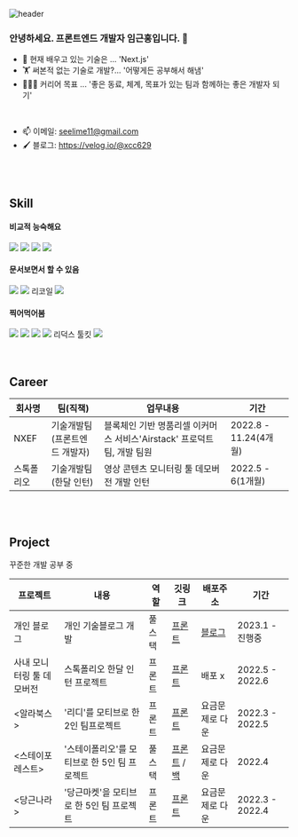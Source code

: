 ![header](https://capsule-render.vercel.app/api?type=waving&color=timeGradient&height=200&section=header)


### 안녕하세요. 프론트엔드 개발자 임근홍입니다. 👋 

- 🌱 현재 배우고 있는 기술은 ... 'Next.js'
- 🏋 써본적 없는 기술로 개발?... '어떻게든 공부해서 해냄'
- 🧑‍🤝‍🧑 커리어 목표 ... '좋은 동료, 체계, 목표가 있는 팀과 함께하는 좋은 개발자 되기'

<br/>

- 📫 이메일: seelime11@gmail.com 
- 🖌 블로그: https://velog.io/@xcc629



<br/>
<br/>

## Skill

#### 비교적 능숙해요
<div>
  <img src="https://img.shields.io/badge/React-61DAFB?style=for-the-badge&logo=React&logoColor=white"/>
  <img src="https://img.shields.io/badge/TypeScript-3178C6?style=for-the-badge&logo=TypeScript&logoColor=white"/>
  <img src="https://img.shields.io/badge/styled-components-DB7093?style=for-the-badge&logo=styled-components&logoColor=white"/>
  <img src="https://img.shields.io/badge/Git-F05032?style=for-the-badge&logo=Git&logoColor=white"/>
</div>

#### 문서보면서 할 수 있음
<div>
  <img src="https://img.shields.io/badge/Next.js-000000?style=for-the-badge&logo=Next.js&logoColor=white"/>
  <img src="https://img.shields.io/badge/React Query-FF4154?style=for-the-badge&logo=React Query&logoColor=white"/>
  리코일
  <img src="https://img.shields.io/badge/Storybook-FF4785?style=for-the-badge&logo=Storybook&logoColor=white"/>
</div>

#### 찍어먹어봄
<div>
  <img src="https://img.shields.io/badge/Node.js-339933?style=for-the-badge&logo=Node.js&logoColor=white"/>
  <img src="https://img.shields.io/badge/Prisma-2D3748?style=for-the-badge&logo=Prisma&logoColor=white"/>
  <img src="https://img.shields.io/badge/Python-3776AB?style=for-the-badge&logo=Python&logoColor=white"/>
  <img src="https://img.shields.io/badge/Redux-764ABC?style=for-the-badge&logo=Redux&logoColor=white"/>
  리덕스 툴킷
  <img src="https://img.shields.io/badge/MobX-FF9955?style=for-the-badge&logo=MobX&logoColor=white"/>
</div>

<br/>
<br/>

## Career 

|회사명|팀(직책)|업무내용|기간|
|------|---|---|---|
|NXEF|기술개발팀(프론트엔드 개발자)|블록체인 기반 명품리셀 이커머스 서비스'Airstack' 프로덕트 팀, 개발 팀원| 2022.8 - 11.24(4개월)|
|스톡폴리오|기술개발팀(한달 인턴)| 영상 콘텐츠 모니터링 툴 데모버전 개발 인턴|2022.5 - 6(1개월)|

<br/>
<br/>

## Project 
꾸준한 개발 공부 중 

|프로젝트|내용|역할|깃링크|배포주소|기간|
|------|---|---|---|---|---|
|개인 블로그|개인 기술블로그 개발|풀스택|[프론트](https://github.com/xcc629/Blog)|[블로그](https://blog-xcc629.vercel.app/)| 2023.1 - 진행중|
|사내 모니터링 툴 데모버전|스톡폴리오 한달 인턴 프로젝트|프론트|[프론트](https://github.com/xcc629/stockcontent-monitor-demo-front)|배포 x|2022.5 - 2022.6|
|<알라북스>|'리디'를 모티브로 한 2인 팀프로젝트|프론트|[프론트](https://github.com/xcc629/alabooks24-s-library-front)|요금문제로 다운| 2022.3 - 2022.5|
|<스테이포레스트>|'스테이폴리오'를 모티브로 한 5인 팀 프로젝트|풀스택|[프론트](https://github.com/xcc629/justcode-4-1st-sixthsense-front) / [백](https://github.com/wecode-bootcamp-korea/justcode-4-1st-sixthsense-back) |요금문제로 다운| 2022.4|
|<당근나라>|'당근마켓'을 모티브로 한 5인 팀 프로젝트|프론트|[프론트](https://github.com/xcc629/justcode-4-2nd-carrot-country-front)|요금문제로 다운|2022.3 - 2022.4|



<!--
**xcc629/xcc629** is a ✨ _special_ ✨ repository because its `README.md` (this file) appears on your GitHub profile.

Here are some ideas to get you started:

- 🔭 I’m currently working on ...
- 👯 I’m looking to collaborate on ...
- 🤔 I’m looking for help with ...
- 💬 Ask me about ...
- 📫 How to reach me: ...
- 😄 Pronouns: ...
- ⚡ Fun fact: ...
-->

